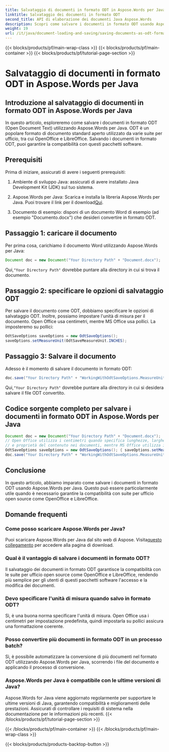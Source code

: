 ```yaml
---
title: Salvataggio di documenti in formato ODT in Aspose.Words per Java
linktitle: Salvataggio dei documenti in formato ODT
second_title: API di elaborazione dei documenti Java Aspose.Words
description: Scopri come salvare i documenti in formato ODT usando Aspose.Words per Java. Garantisci la compatibilità con le suite per ufficio open source.
weight: 19
url: /it/java/document-loading-and-saving/saving-documents-as-odt-format/
---
```


{{< blocks/products/pf/main-wrap-class >}}
{{< blocks/products/pf/main-container >}}
{{< blocks/products/pf/tutorial-page-section >}}

# Salvataggio di documenti in formato ODT in Aspose.Words per Java


## Introduzione al salvataggio di documenti in formato ODT in Aspose.Words per Java

In questo articolo, esploreremo come salvare i documenti in formato ODT (Open Document Text) utilizzando Aspose.Words per Java. ODT è un popolare formato di documento standard aperto utilizzato da varie suite per ufficio, tra cui OpenOffice e LibreOffice. Salvando i documenti in formato ODT, puoi garantire la compatibilità con questi pacchetti software.

## Prerequisiti

Prima di iniziare, assicurati di avere i seguenti prerequisiti:

1. Ambiente di sviluppo Java: assicurati di avere installato Java Development Kit (JDK) sul tuo sistema.

2.  Aspose.Words per Java: Scarica e installa la libreria Aspose.Words per Java. Puoi trovare il link per il download[Qui](https://releases.aspose.com/words/java/).

3. Documento di esempio: disponi di un documento Word di esempio (ad esempio "Documento.docx") che desideri convertire in formato ODT.

## Passaggio 1: caricare il documento

Per prima cosa, carichiamo il documento Word utilizzando Aspose.Words per Java:

```java
Document doc = new Document("Your Directory Path" + "Document.docx");
```

 Qui,`"Your Directory Path"` dovrebbe puntare alla directory in cui si trova il documento.

## Passaggio 2: specificare le opzioni di salvataggio ODT

Per salvare il documento come ODT, dobbiamo specificare le opzioni di salvataggio ODT. Inoltre, possiamo impostare l'unità di misura per il documento. Open Office usa centimetri, mentre MS Office usa pollici. La imposteremo su pollici:

```java
OdtSaveOptions saveOptions = new OdtSaveOptions();
saveOptions.setMeasureUnit(OdtSaveMeasureUnit.INCHES);
```

## Passaggio 3: Salvare il documento

Adesso è il momento di salvare il documento in formato ODT:

```java
doc.save("Your Directory Path" + "WorkingWithOdtSaveOptions.MeasureUnit.odt", saveOptions);
```

 Qui,`"Your Directory Path"` dovrebbe puntare alla directory in cui si desidera salvare il file ODT convertito.

## Codice sorgente completo per salvare i documenti in formato ODT in Aspose.Words per Java

```java
Document doc = new Document("Your Directory Path" + "Document.docx");
// Open Office utilizza i centimetri quando specifica lunghezze, larghezze e altre formattazioni misurabili
// e proprietà del contenuto nei documenti, mentre MS Office utilizza i pollici.
OdtSaveOptions saveOptions = new OdtSaveOptions(); { saveOptions.setMeasureUnit(OdtSaveMeasureUnit.INCHES); }
doc.save("Your Directory Path" + "WorkingWithOdtSaveOptions.MeasureUnit.odt", saveOptions);
```

## Conclusione

In questo articolo, abbiamo imparato come salvare i documenti in formato ODT usando Aspose.Words per Java. Questo può essere particolarmente utile quando è necessario garantire la compatibilità con suite per ufficio open source come OpenOffice e LibreOffice.

## Domande frequenti

### Come posso scaricare Aspose.Words per Java?

 Puoi scaricare Aspose.Words per Java dal sito web di Aspose. Visita[questo collegamento](https://releases.aspose.com/words/java/) per accedere alla pagina di download.

### Qual è il vantaggio di salvare i documenti in formato ODT?

Il salvataggio dei documenti in formato ODT garantisce la compatibilità con le suite per ufficio open source come OpenOffice e LibreOffice, rendendo più semplice per gli utenti di questi pacchetti software l'accesso e la modifica dei documenti.

### Devo specificare l'unità di misura quando salvo in formato ODT?

Sì, è una buona norma specificare l'unità di misura. Open Office usa i centimetri per impostazione predefinita, quindi impostarla su pollici assicura una formattazione coerente.

### Posso convertire più documenti in formato ODT in un processo batch?

Sì, è possibile automatizzare la conversione di più documenti nel formato ODT utilizzando Aspose.Words per Java, scorrendo i file del documento e applicando il processo di conversione.

### Aspose.Words per Java è compatibile con le ultime versioni di Java?

Aspose.Words for Java viene aggiornato regolarmente per supportare le ultime versioni di Java, garantendo compatibilità e miglioramenti delle prestazioni. Assicurati di controllare i requisiti di sistema nella documentazione per le informazioni più recenti.
{{< /blocks/products/pf/tutorial-page-section >}}

{{< /blocks/products/pf/main-container >}}
{{< /blocks/products/pf/main-wrap-class >}}

{{< blocks/products/products-backtop-button >}}
